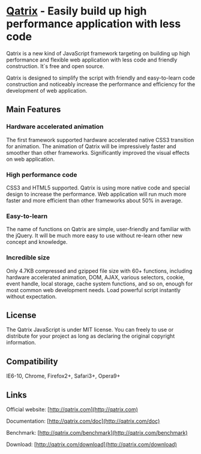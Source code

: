 [Qatrix](http://qatrix.com/) - Easily build up high performance application with less code
===========================================================

Qatrix is a new kind of JavaScript framework targeting on building up high performance and flexible web application with less code and friendly construction. It`s free and open source.

Qatrix is designed to simplify the script with friendly and easy-to-learn code construction and noticeably increase the performance and efficiency for the development of web application.

Main Features
---------------

### Hardware accelerated animation ###
The first framework supported hardware accelerated native CSS3 transition for animation. The animation of Qatrix will be impressively faster and smoother than other frameworks. Significantly improved the visual effects on web application.

### High performance code ###
CSS3 and HTML5 supported. Qatrix is using more native code and special design to increase the performance. Web application will run much more faster and more efficient than other frameworks about 50% in average.

### Easy-to-learn ###
The name of functions on Qatrix are simple, user-friendly and familiar with the jQuery. It will be much more easy to use without re-learn other new concept and knowledge.

### Incredible size ###
Only 4.7KB compressed and gzipped file size with 60+ functions, including hardware accelerated animation, DOM, AJAX, various selectors, cookie, event handle, local storage, cache system functions, and so on, enough for most common web development needs. Load powerful script instantly without expectation.

License
--------
The Qatrix JavaScript is under MIT license. You can freely to use or distribute for your project as long as declaring the original copyright information.

Compatibility
--------------
IE6-10, Chrome, Firefox2+, Safari3+, Opera9+

Links
------

Official website: [http://qatrix.com](http://qatrix.com)

Documentation: [http://qatrix.com/doc](http://qatrix.com/doc)

Benchmark: [http://qatrix.com/benchmark](http://qatrix.com/benchmark)

Download: [http://qatrix.com/download](http://qatrix.com/download)